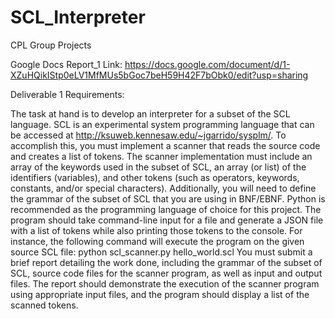 # SCL_Interpreter
CPL Group Projects

Google Docs Report_1 Link: https://docs.google.com/document/d/1-XZuHQikIStp0eLV1MfMUs5bGoc7beH59H42F7bObk0/edit?usp=sharing

Deliverable 1 Requirements:

The task at hand is to develop an interpreter for a subset of the SCL language. SCL is an 
experimental system programming language that can be accessed at 
http://ksuweb.kennesaw.edu/~jgarrido/sysplm/. To accomplish this, you must implement a 
scanner that reads the source code and creates a list of tokens. The scanner implementation 
must include an array of the keywords used in the subset of SCL, an array (or list) of the 
identifiers (variables), and other tokens (such as operators, keywords, constants, and/or 
special characters). Additionally, you will need to define the grammar of the subset of SCL 
that you are using in BNF/EBNF.
Python is recommended as the programming language of choice for this project. The 
program should take command-line input for a file and generate a JSON file with a list of 
tokens while also printing those tokens to the console. For instance, the following command 
will execute the program on the given source SCL file: python scl_scanner.py 
hello_world.scl
You must submit a brief report detailing the work done, including the grammar of the subset 
of SCL, source code files for the scanner program, as well as input and output files. The 
report should demonstrate the execution of the scanner program using appropriate input 
files, and the program should display a list of the scanned tokens.
